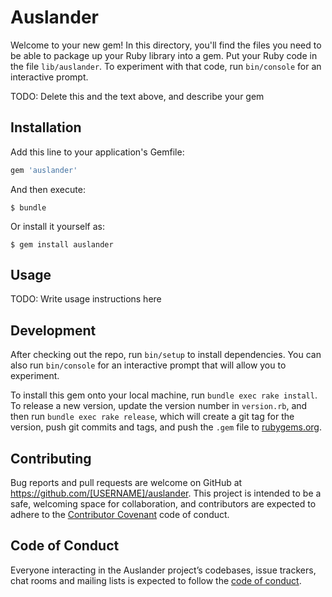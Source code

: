 # Auslander

Welcome to your new gem! In this directory, you'll find the files you need to be able to package up your Ruby library into a gem. Put your Ruby code in the file `lib/auslander`. To experiment with that code, run `bin/console` for an interactive prompt.

TODO: Delete this and the text above, and describe your gem

## Installation

Add this line to your application's Gemfile:

```ruby
gem 'auslander'
```

And then execute:

    $ bundle

Or install it yourself as:

    $ gem install auslander

## Usage

TODO: Write usage instructions here

## Development

After checking out the repo, run `bin/setup` to install dependencies. You can also run `bin/console` for an interactive prompt that will allow you to experiment.

To install this gem onto your local machine, run `bundle exec rake install`. To release a new version, update the version number in `version.rb`, and then run `bundle exec rake release`, which will create a git tag for the version, push git commits and tags, and push the `.gem` file to [rubygems.org](https://rubygems.org).

## Contributing

Bug reports and pull requests are welcome on GitHub at https://github.com/[USERNAME]/auslander. This project is intended to be a safe, welcoming space for collaboration, and contributors are expected to adhere to the [Contributor Covenant](http://contributor-covenant.org) code of conduct.

## Code of Conduct

Everyone interacting in the Auslander project’s codebases, issue trackers, chat rooms and mailing lists is expected to follow the [code of conduct](https://github.com/[USERNAME]/auslander/blob/master/CODE_OF_CONDUCT.md).
